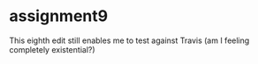 # assignment9

This eighth edit still enables me to test against Travis (am I feeling completely existential?)
